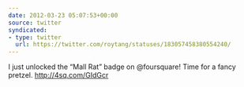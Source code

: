 ```yaml
---
date: 2012-03-23 05:07:53+00:00
source: twitter
syndicated:
- type: twitter
  url: https://twitter.com/roytang/statuses/183057458380554240/
---
```


I just unlocked the “Mall Rat” badge on @foursquare! Time for a fancy pretzel. http://4sq.com/GIdGcr